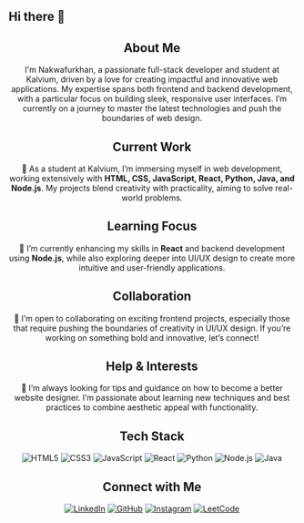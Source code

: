 ## Hi there 👋

<h2 align="center">About Me</h2>
<p align="center">
  I'm Nakwafurkhan, a passionate full-stack developer and student at Kalvium, driven by a love for creating impactful and innovative web applications. My expertise spans both frontend and backend development, with a particular focus on building sleek, responsive user interfaces. I’m currently on a journey to master the latest technologies and push the boundaries of web design.
</p>

<h2 align="center">Current Work</h2>
<p align="center">
  🔭 As a student at Kalvium, I’m immersing myself in web development, working extensively with <strong>HTML, CSS, JavaScript, React, Python, Java, and Node.js</strong>. My projects blend creativity with practicality, aiming to solve real-world problems.
</p>

<h2 align="center">Learning Focus</h2>
<p align="center">
  🌱 I’m currently enhancing my skills in <strong>React</strong> and backend development using <strong>Node.js</strong>, while also exploring deeper into UI/UX design to create more intuitive and user-friendly applications.
</p>

<h2 align="center">Collaboration</h2>
<p align="center">
  👯 I’m open to collaborating on exciting frontend projects, especially those that require pushing the boundaries of creativity in UI/UX design. If you’re working on something bold and innovative, let’s connect!
</p>

<h2 align="center">Help & Interests</h2>
<p align="center">
  🤔 I’m always looking for tips and guidance on how to become a better website designer. I’m passionate about learning new techniques and best practices to combine aesthetic appeal with functionality.
</p>

<h2 align="center">Tech Stack</h2>
<p align="center">
  <img alt="HTML5" src="https://img.shields.io/badge/html5-%23E34F26.svg?style=for-the-badge&logo=html5&logoColor=white" />
  <img alt="CSS3" src="https://img.shields.io/badge/css3-%231572B6.svg?style=for-the-badge&logo=css3&logoColor=white" />
  <img alt="JavaScript" src="https://img.shields.io/badge/javascript-%23323330.svg?style=for-the-badge&logo=javascript&logoColor=%23F7DF1E" />
  <img alt="React" src="https://img.shields.io/badge/react-%2320232a.svg?style=for-the-badge&logo=react&logoColor=%2361DAFB" />
  <img alt="Python" src="https://img.shields.io/badge/python-3670A0?style=for-the-badge&logo=python&logoColor=ffdd54" />
  <img alt="Node.js" src="https://img.shields.io/badge/node.js-6DA55F?style=for-the-badge&logo=node.js&logoColor=white" />
  <img alt="Java" src="https://img.shields.io/badge/java-%23ED8B00.svg?style=for-the-badge&logo=java&logoColor=white" />
</p>

<h2 align="center">Connect with Me</h2>
<p align="center"> 
  <a href="https://www.linkedin.com/in/nakwafurkhan/" target="_blank"><img alt="LinkedIn" src="https://img.shields.io/badge/linkedin-%230077B5.svg?style=for-the-badge&logo=linkedin&logoColor=white" /></a>
  <a href="https://github.com/nakwafurkhan" target="_blank"><img alt="GitHub" src="https://img.shields.io/badge/GitHub-100000?style=for-the-badge&logo=github&logoColor=white" /></a>
  <a href="https://www.instagram.com/nakwafurkhan/" target="_blank"><img alt="Instagram" src="https://img.shields.io/badge/Instagram-E4405F?style=for-the-badge&logo=instagram&logoColor=white" /></a>
  <a href="https://leetcode.com/u/nakwafurkhan/" target="_blank"><img alt="LeetCode" src="https://img.shields.io/badge/LeetCode-000000?style=for-the-badge&logo=LeetCode&logoColor=#d16c06" /></a>
</p>
